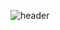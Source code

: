 ![header](https://capsule-render.vercel.app/api?type=waving&color=timeGradient&height=300&section=header&text=hello%20&animation=fadeIn&fontSize=45)
